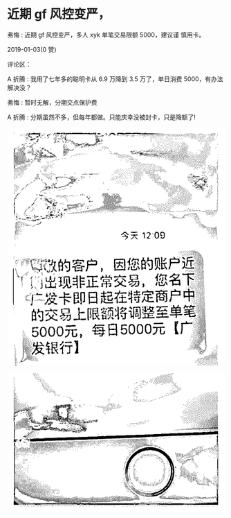 # 近期 gf 风控变严，

弗悔 : 近期 gf 风控变严，多人 xyk 单笔交易限额 5000，建议谨 慎用卡。

2019-01-03(0 赞)

评论区：

A 折腾 : 我用了七年多的聪明卡从 6.9 万降到 3.5 万了，单日消费 5000，有办法解决没？

弗悔 : 暂时无解，分期交点保护费

A 折腾 : 分期虽然不多，但每年都做。只能庆幸没被封卡，只是降额了!

![image](img/Image_034.png)

![image](img/Image_035.png)